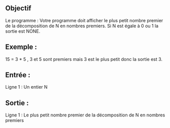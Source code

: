 ## Objectif
Le programme :
Votre programme doit afficher le plus petit nombre premier de la décomposition de N en nombres premiers.
Si N est égale à 0 ou 1 la sortie est NONE.

## Exemple :
15 = 3 * 5 , 3 et 5 sont premiers mais 3 est le plus petit donc la sortie est 3.

## Entrée :
Ligne 1 : Un entier N

## Sortie :
Ligne 1 : Le plus petit nombre premier de la décomposition de N en nombres premiers